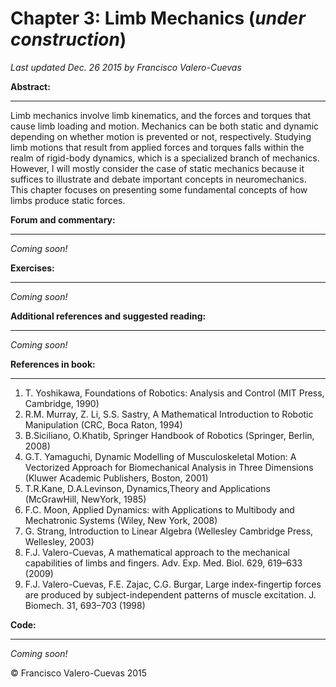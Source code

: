 # Chapter 3: Limb Mechanics  (*under construction*)
*Last updated Dec. 26 2015 by Francisco Valero-Cuevas*

**Abstract:**
_________


Limb mechanics involve limb kinematics, and the forces and torques that cause limb loading and motion. Mechanics can be both static and dynamic depending on whether motion is prevented or not, respectively. Studying limb motions that result from applied forces and torques falls within the realm of rigid-body dynamics, which is a specialized branch of mechanics. However, I will mostly consider the case of static mechanics because it suffices to illustrate and debate important concepts in neuromechanics. This chapter focuses on presenting some fundamental concepts of how limbs produce static forces.


**Forum and commentary:**
_____________________
*Coming soon!*


**Exercises:**
__________
*Coming soon!*


**Additional references and suggested reading:**
____________________________________________
*Coming soon!*


**References in book:**
___________________
1. T. Yoshikawa, Foundations of Robotics: Analysis and Control (MIT Press, Cambridge, 1990)
2. R.M. Murray, Z. Li, S.S. Sastry, A Mathematical Introduction to Robotic Manipulation (CRC,
Boca Raton, 1994)
3. B.Siciliano, O.Khatib, Springer Handbook of Robotics (Springer, Berlin, 2008)
4. G.T. Yamaguchi, Dynamic Modelling of Musculoskeletal Motion: A Vectorized Approach for
Biomechanical Analysis in Three Dimensions (Kluwer Academic Publishers, Boston, 2001)
5. T.R.Kane, D.A.Levinson, Dynamics,Theory and Applications (McGrawHill, NewYork, 1985)
6. F.C. Moon, Applied Dynamics: with Applications to Multibody and Mechatronic Systems (Wiley,
New York, 2008)
7. G. Strang, Introduction to Linear Algebra (Wellesley Cambridge Press, Wellesley, 2003)
8. F.J. Valero-Cuevas, A mathematical approach to the mechanical capabilities of limbs and fingers.
Adv. Exp. Med. Biol. 629, 619–633 (2009)
9. F.J. Valero-Cuevas, F.E. Zajac, C.G. Burgar, Large index-fingertip forces are produced by
subject-independent patterns of muscle excitation. J. Biomech. 31, 693–703 (1998)


**Code:**
_____
*Coming soon!*



© Francisco Valero-Cuevas 2015
